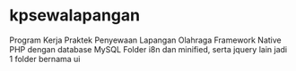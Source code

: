 # kpsewalapangan
Program Kerja Praktek Penyewaan Lapangan Olahraga 
Framework Native PHP dengan database MySQL
Folder i8n dan minified, serta jquery lain jadi 1 folder bernama ui
